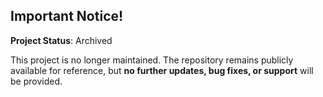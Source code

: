 ## Important Notice!

**Project Status**: Archived

This project is no longer maintained. The repository remains publicly available for reference, but **no further updates, bug fixes, or support** will be provided.
